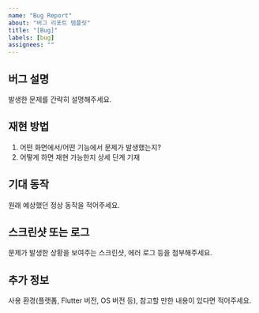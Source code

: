 ```yaml
---
name: "Bug Report"
about: "버그 리포트 템플릿"
title: "[Bug]"
labels: [bug]
assignees: ""
---
```


## 버그 설명
발생한 문제를 간략히 설명해주세요.

## 재현 방법
1. 어떤 화면에서/어떤 기능에서 문제가 발생했는지?
2. 어떻게 하면 재현 가능한지 상세 단계 기재

## 기대 동작
원래 예상했던 정상 동작을 적어주세요.

## 스크린샷 또는 로그
문제가 발생한 상황을 보여주는 스크린샷, 에러 로그 등을 첨부해주세요.

## 추가 정보
사용 환경(플랫폼, Flutter 버전, OS 버전 등), 참고할 만한 내용이 있다면 적어주세요.

